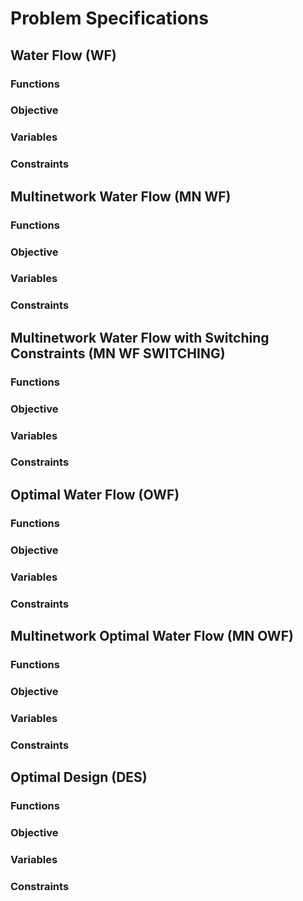 # Problem Specifications
## Water Flow (WF)

### Functions

### Objective

### Variables

### Constraints

## Multinetwork Water Flow (MN WF)

### Functions

### Objective

### Variables

### Constraints

## Multinetwork Water Flow with Switching Constraints (MN WF SWITCHING)

### Functions

### Objective

### Variables

### Constraints

## Optimal Water Flow (OWF)

### Functions

### Objective

### Variables

### Constraints

## Multinetwork Optimal Water Flow (MN OWF)

### Functions

### Objective

### Variables

### Constraints

## Optimal Design (DES)

### Functions

### Objective

### Variables

### Constraints

